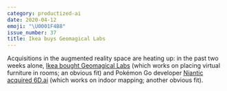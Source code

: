 ```yaml
---
category: productized-ai
date: 2020-04-12
emoji: "\U0001F4B8"
issue_number: 37
title: Ikea buys Geomagical Labs
---
```


Acquisitions in the augmented reality space are heating up: in the past two weeks alone, [Ikea bought Geomagical Labs](https://techcrunch.com/2020/04/02/ikea-acquires-ai-imaging-startup-geomagical-labs-to-supercharge-room-visualisations/?utm_campaign=Dynamically%20Typed&utm_medium=email&utm_source=Revue%20newsletter) (which works on placing virtual furniture in rooms; an obvious fit) and Pokémon Go developer [Niantic acquired 6D.ai](https://techcrunch.com/2020/03/31/niantic-acquires-ar-startup-6d-ai-as-the-game-creator-squares-up-against-apple-facebook/?utm_campaign=409fe0dda4-EMAIL_CAMPAIGN_2019_04_24_03_18_COPY_01&utm_medium=email&utm_source=Deep%20Learning%20Weekly&utm_term=0_384567b42d-409fe0dda4-157030505) (which works on indoor mapping; another obvious fit).
